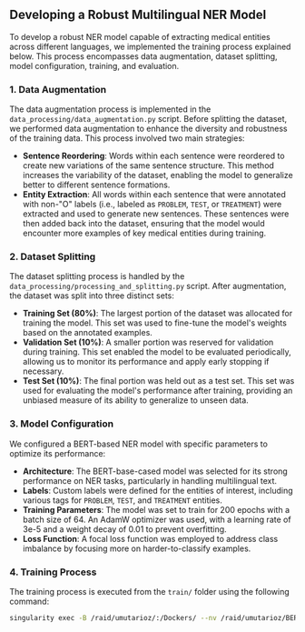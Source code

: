 ## Developing a Robust Multilingual NER Model

To develop a robust NER model capable of extracting medical entities across different languages, we implemented the training process explained below. This process encompasses data augmentation, dataset splitting, model configuration, training, and evaluation.

### 1. Data Augmentation
The data augmentation process is implemented in the `data_processing/data_augmentation.py` script. Before splitting the dataset, we performed data augmentation to enhance the diversity and robustness of the training data. This process involved two main strategies:
   - **Sentence Reordering**: Words within each sentence were reordered to create new variations of the same sentence structure. This method increases the variability of the dataset, enabling the model to generalize better to different sentence formations.
   - **Entity Extraction**: All words within each sentence that were annotated with non-"O" labels (i.e., labeled as `PROBLEM`, `TEST`, or `TREATMENT`) were extracted and used to generate new sentences. These sentences were then added back into the dataset, ensuring that the model would encounter more examples of key medical entities during training.

### 2. Dataset Splitting
The dataset splitting process is handled by the `data_processing/processing_and_splitting.py` script. After augmentation, the dataset was split into three distinct sets:
   - **Training Set (80%)**: The largest portion of the dataset was allocated for training the model. This set was used to fine-tune the model's weights based on the annotated examples.
   - **Validation Set (10%)**: A smaller portion was reserved for validation during training. This set enabled the model to be evaluated periodically, allowing us to monitor its performance and apply early stopping if necessary.
   - **Test Set (10%)**: The final portion was held out as a test set. This set was used for evaluating the model's performance after training, providing an unbiased measure of its ability to generalize to unseen data.

### 3. Model Configuration
We configured a BERT-based NER model with specific parameters to optimize its performance:
   - **Architecture**: The BERT-base-cased model was selected for its strong performance on NER tasks, particularly in handling multilingual text.
   - **Labels**: Custom labels were defined for the entities of interest, including various tags for `PROBLEM`, `TEST`, and `TREATMENT` entities.
   - **Training Parameters**: The model was set to train for 200 epochs with a batch size of 64. An AdamW optimizer was used, with a learning rate of 3e-5 and a weight decay of 0.01 to prevent overfitting.
   - **Loss Function**: A focal loss function was employed to address class imbalance by focusing more on harder-to-classify examples.

### 4. Training Process
The training process is executed from the `train/` folder using the following command:

```bash
singularity exec -B /raid/umutarioz/:/Dockers/ --nv /raid/umutarioz/BERT/ner_env.sif/ bash /Dockers/BERT/create_ner_env.sh data/train.parquet data/validate.parquet data/test.parquet "0,1" 2 "my_run_name" "log_file_name"
